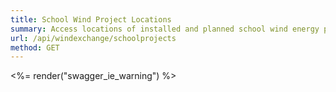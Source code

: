 ```yaml
---
title: School Wind Project Locations
summary: Access locations of installed and planned school wind energy projects in the United States for K-12, community colleges, universities, and other education centers.
url: /api/windexchange/schoolprojects
method: GET
---
```


<%= render("swagger_ie_warning") %>

<script type="text/javascript">
$(function () {
  var url = window.location.search.match(/url=([^&]+)/);
  if (url && url.length > 1) {
    url = decodeURIComponent(url[1]);
  } else {
    url = "/docs/wind/windexchange/school-api-docs.json";
  }
  window.swaggerUi = new SwaggerUi({
    url: url,
    dom_id: "swagger-ui-container",
    supportedSubmitMethods: ['get', 'post', 'put', 'delete'],
    onComplete: function(swaggerApi, swaggerUi){
      $('pre code').each(function(i, e) {
        hljs.highlightBlock(e)
      });
    },
    onFailure: function(data) {
      log("Unable to Load SwaggerUI");
    },
    docExpansion: "list",
    sorter : "alpha"
  });

  // function addApiKeyAuthorization() {
  //   var key = $('#input_apiKey')[0].value;
  //   log("key: " + key);
  //   if(key && key.trim() != "") {
  //       log("added key " + key);
  //       window.authorizations.add("api_key", new ApiKeyAuthorization("api_key", key, "query"));
  //   }
  // }

  // $('#input_apiKey').change(function() {
  //   addApiKeyAuthorization();
  // });


  window.swaggerUi.load();
});
</script>

<div id="swagger-ui-container" class="swagger-ui-wrap"></div>


